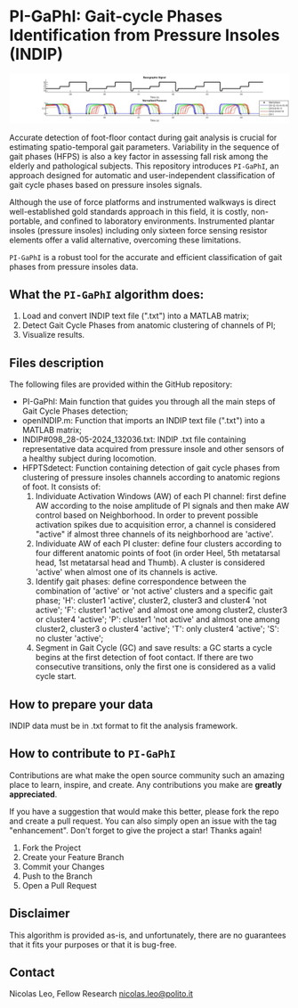 # PI-GaPhI: Gait-cycle Phases Identification from Pressure Insoles (INDIP)

<p align="center">
<img  src="https://github.com/NicolasLeo-hub/PI-GAPhi/blob/main/detection_example.jpg" width="2000"/>
</p>

Accurate detection of foot-floor contact during gait analysis is crucial for estimating spatio-temporal gait parameters. Variability in the sequence of gait phases (HFPS) is also a key factor in assessing fall risk among the elderly and pathological subjects. This repository introduces ```PI-GaPhI```, an approach designed for automatic and user-independent classification of gait cycle phases based on pressure insoles signals.

Although the use of force platforms and instrumented walkways is direct well-established gold standards approach in this field, it is costly, non-portable, and confined to laboratory environments. Instrumented plantar insoles (pressure insoles) including only sixteen force sensing resistor elements offer a valid alternative, overcoming these limitations.

```PI-GaPhI``` is a robust tool for the accurate and efficient classification of gait phases from pressure insoles data.


## What the ```PI-GaPhI``` algorithm does:
1.	Load and convert INDIP text file (".txt") into a MATLAB matrix;
2.	Detect Gait Cycle Phases from anatomic clustering of channels of PI;
3.	Visualize results.

## Files description
The following files are provided within the GitHub repository:
- PI-GaPhI: Main function that guides you through all the main steps of Gait Cycle Phases detection;
- openINDIP.m: Function that imports an INDIP text file (".txt") into a MATLAB matrix;
- INDIP#098_28-05-2024_132036.txt: INDIP .txt file containing representative data acquired from pressure insole and other sensors of a healthy subject during locomotion.
- HFPTSdetect: Function containing detection of gait cycle phases from clustering of pressure insoles channels according to anatomic regions of foot. It consists of:
  1. Individuate Activation Windows (AW) of each PI channel: first define AW according to the noise amplitude of PI signals and then make AW control based on Neighborhood. In order to prevent possible activation spikes due to acquisition error, a channel is considered "active" if almost three channels of its neighborhood are 'active'.
  2. Individuate AW of each PI cluster: define four clusters according to four different anatomic points of foot (in order Heel, 5th metatarsal head, 1st metatarsal head and Thumb). A cluster is considered 'active' when almost one of its channels is active.
  3. Identify gait phases: define correspondence between the combination of 'active' or 'not active' clusters and a specific gait phase;
              'H': cluster1 'active', cluster2, cluster3 and cluster4 'not active';
              'F': cluster1 'active' and almost one among cluster2, cluster3 or cluster4 'active';
              'P': cluster1 'not active' and almost one among cluster2, cluster3 o cluster4 'active';
              'T': only cluster4 'active';
              'S': no cluster 'active';
  4. Segment in Gait Cycle (GC) and save results: a GC starts a cycle begins at the first detection of foot contact.  If there are two consecutive transitions, only the first one is considered as a valid cycle start.


## How to prepare your data
INDIP data must be in .txt format to fit the analysis framework.


## How to contribute to ```PI-GaPhI```
Contributions are what make the open source community such an amazing place to learn, inspire, and create. Any contributions you make are **greatly appreciated**.

If you have a suggestion that would make this better, please fork the repo and create a pull request. You can also simply open an issue with the tag "enhancement".
Don't forget to give the project a star! Thanks again!
1. Fork the Project
2. Create your Feature Branch
3. Commit your Changes
4. Push to the Branch
5. Open a Pull Request

## Disclaimer
This algorithm is provided as-is, and unfortunately, there are no guarantees that it fits your purposes or that it is bug-free.

## Contact
Nicolas Leo, Fellow Research
nicolas.leo@polito.it

